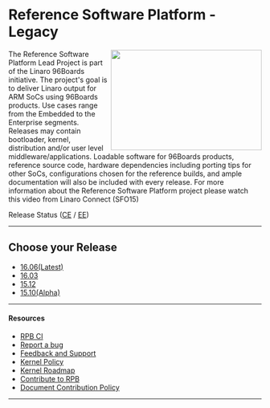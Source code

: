 # Reference Software Platform - Legacy

<a href="http://connect.linaro.org/resource/sfo15/sfo15-104-the-96boards-software-reference-platform/" target="_blank"><img align="right" src="http://i.imgur.com/UzmaWUD.png" data-canonical-src="http://i.imgur.com/UzmaWUD.png" width="300" height="200" /></a>


The Reference Software Platform Lead Project is part of the Linaro 96Boards initiative. The project's goal is to deliver Linaro output for ARM SoCs using 96Boards products. Use cases range from the Embedded to the Enterprise segments. Releases may contain bootloader, kernel, distribution and/or user level middleware/applications. Loadable software for 96Boards products, reference source code, hardware dependencies including porting tips for other SoCs, configurations chosen for the reference builds, and ample documentation will also be included with every release.
For more information about the Reference Software Platform project please watch this video from Linaro Connect (SFO15)

Release Status ([CE](Extras/ReleaseStatus/RPB-CE-Release.md) / [EE](Extras/ReleaseStatus/RPB-EE-Release.md))</a>

***

## Choose your Release

  - [16.06(Latest)](Releases/RPB_16.06/README.md)
  - [16.03](Releases/RPB_16.03/README.md)
  - [15.12](Releases/RPB_15.12/README.md)
  - [15.10(Alpha)](Releases/RPB_15.10/README.md)

***

#### Resources

- [RPB CI](Extras/RPB-CI.md)
- [Report a bug](Extras/Report-a-bug.md)
- [Feedback and Support](Extras/Feedback-and-Support.md)
- [Kernel Policy](Extras/KernelPolicy.md)
- [Kernel Roadmap](Extras/Kernel-Roadmap.md)
- [Contribute to RPB](Contribute/README.md)
- [Document Contribution Policy](../ContributionPolicy.md)

***
